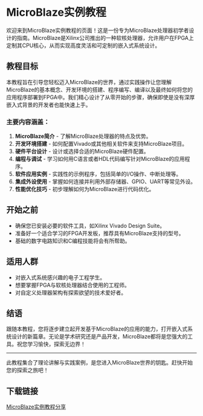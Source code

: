 # MicroBlaze实例教程

欢迎来到MicroBlaze实例教程的页面！这是一份专为MicroBlaze处理器初学者设计的指南。MicroBlaze是Xilinx公司推出的一种软核处理器，允许用户在FPGA上定制其CPU核心，从而实现高度灵活和可定制的嵌入式系统设计。

## 教程目标

本教程旨在引导您轻松迈入MicroBlaze的世界，通过实践操作让您理解MicroBlaze的基本概念、开发环境的搭建、程序编写、编译以及最终如何将您的应用程序部署到FPGA中。我们精心设计了从零开始的步骤，确保即使是没有深厚嵌入式背景的开发者也能快速上手。

### 主要内容涵盖：

1. **MicroBlaze简介** - 了解MicroBlaze处理器的特点及优势。
2. **开发环境搭建** - 如何配置Vivado或其他相关软件来支持MicroBlaze项目。
3. **硬件平台设计** - 设计或选择合适的MicroBlaze硬件配置。
4. **编程与调试** - 学习如何用C语言或者HDL代码编写针对MicroBlaze的应用程序。
5. **软件应用实例** - 实践性的示例程序，包括简单的I/O操作、中断处理等。
6. **集成外设使用** - 掌握如何连接并利用外部存储器、GPIO、UART等常见外设。
7. **性能优化技巧** - 初步理解如何为MicroBlaze进行代码优化。

## 开始之前

- 确保您已安装必要的软件工具，如Xilinx Vivado Design Suite。
- 准备好一个适合学习的FPGA开发板，推荐具有MicroBlaze支持的型号。
- 基础的数字电路知识和C编程技能将会有所帮助。

## 适用人群

- 对嵌入式系统感兴趣的电子工程学生。
- 想要掌握FPGA与软核处理器结合使用的工程师。
- 对自定义处理器架构有探索欲望的技术爱好者。

## 结语

跟随本教程，您将逐步建立起开发基于MicroBlaze的应用的能力，打开嵌入式系统设计的新篇章。无论是学术研究还是产品开发，MicroBlaze都将是您强大的工具。祝您学习愉快，探索无边界！

---

此教程集合了理论讲解与实践案例，是您进入MicroBlaze世界的钥匙。赶快开始您的探索之旅吧！

## 下载链接

[MicroBlaze实例教程分享](https://pan.quark.cn/s/d35734a89bea)
